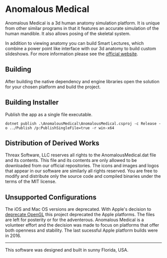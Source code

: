 # Anomalous Medical
Anomalous Medical is a 3d human anatomy simulation platform. It is unique from other similar programs in that it features an accurate simulation of the human mandible. It also allows posing of the skeletal system.

In addition to viewing anatomy you can build Smart Lectures, which combine a power point like interface with our 3d anatomy to build custom slideshows. For more information please see the [official website](https://www.anomalousmedical.com).

## Building
After building the native dependency and engine libraries open the solution for your chosen platform and build the project.

## Building Installer
Publish the app as a single file executable.
```
dotnet publish .\AnomalousMedical\AnomalousMedical.csproj -c Release -o ../Publish /p:PublishSingleFile=true -r win-x64
```

## Distribution of Derived Works
Threax Software, LLC reserves all rights to the AnomalousMedical.dat file and its contents. This file and its contents are only allowed to be downloaded from our official repositories. The icons and images and logos that appear in our software are similarly all rights reserved. You are free to modify and distribute only the source code and compiled binaries under the terms of the MIT license.

## Unsupported Configurations
The iOS and Mac OS versions are deprecated. With Apple's decision to [deprecate OpenGL](https://developer.apple.com/macos/whats-new/) this project deprecated the Apple platforms. The files are left for posterity or for the adventerous. Anomalous Medical is a volunteer effort and the decision was made to focus on platforms that offer both openness and stability. The last sucessful Apple platform builds were in 2016.

----------------------------------------------------------

This software was designed and built in sunny Florida, USA.